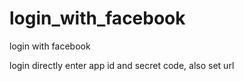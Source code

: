 # login_with_facebook
login with facebook

login directly enter app id and secret code, 
also set url
